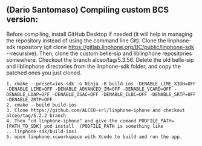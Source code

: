 ## (Dario Santomaso) Compiling custom BCS version:
Before compiling, install GitHub Desktop if needed (it will help in managing the repository instead of using the command line Git). 
Clone the linphone-sdk repository (git clone https://gitlab.linphone.org/BC/public/linphone-sdk --recursive).
Then, clone the custom belle-sip and liblinphone repositories somewhere. Checkout the branch alceo/tag/5.3.56. Delete the old belle-sip and liblinphone directories from the linphone-sdk folder, and copy the patched ones you just cloned.

	1. cmake --preset=ios-sdk -G Ninja -B build-ios -DENABLE_LIME_X3DH=OFF -DENABLE_LIME=OFF -DENABLE_ADVANCED_IM=OFF -DENABLE_VCARD=OFF -DENABLE_LDAP=OFF -DENABLE_ISAC=OFF -DENABLE_ILBC=OFF -DENABLE_SRTP=OFF -DENABLE_ZRTP=OFF
 	2. cmake --build build-ios
	3. Clone https://github.com/ALCEO-srl/linphone-iphone and checkout alceo/tag/5.2.2 branch
	4. Then "cd linphone-iphone" and give the comand PODFILE_PATH=[PATH_TO_SDK] pod install  (PODFILE_PATH is something like ...linphone-sdk/build-ios)
	5. open linphone.xcworkspace with Xcode to build and run the app.
